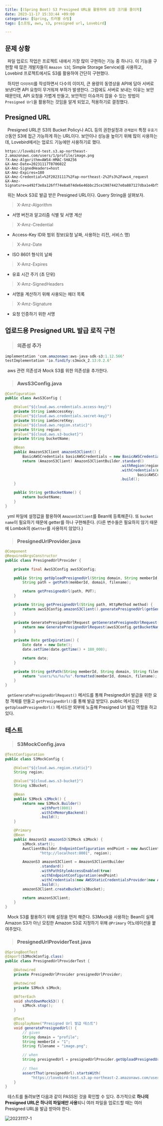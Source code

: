 ```yaml
---
title: [(Spring Boot) S3 Presigned URL을 활용하여 요청 크기를 줄이자]
date: 2023-11-17 15:33:44 +09:00
categories: [Spring, 트러블 슈팅]
tags: [스프링, aws, s3, presigned url, Lovebird]

--- 
```


## 문제 상황

&nbsp; 파일 업로드 작업은 프로젝트 내에서 가장 많이 구현하는 기능 중 하나다. 이 기능을 구현할 때 많은 개발자들이 `Amazon S3`(; Simple Storage Service)를 사용하고, Lovebird 프로젝트에서도 S3를 활용하여 간단히 구현했다.

&nbsp; 하지만 `다이어리`를 작성하면서 다수의 이미지, 큰 용량의 동영상을 API에 담아 서버로 보낸다면 API 요청이 무거워져 부하가 발생한다. 그럼에도 서버로 보내는 이유는 보안 때문인데, API 요청을 가볍게 만들고, 보안적인 이슈까지 잡을 수 있는 방법이 `Presigned Url`을 활용하는 것임을 알게 되었고, 적용하기로 결정했다.

## Presigned URL

&nbsp; Presigned URL은 S3의 Bucket Policy나 ACL 등의 권한설정과 `관계없이` 특정 `유효기간`동안 S3에 접근 가능하게 하는 URL이다. 보안이나 성능을 높이기 위해 많이 사용하는데, Lovebird에서는 업로드 기능에만 사용하기로 했다.

```text
https://lovebird-test.s3.ap-northeast-2.amazonaws.com/users/1/profile/image.png
?X-Amz-Algorithm=AWS4-HMAC-SHA256
&X-Amz-Date=20231117T070602Z
&X-Amz-SignedHeaders=host
&X-Amz-Expires=180
&X-Amz-Credential=%2F20231117%2Fap-northeast-2%2Fs3%2Faws4_request
&X-Amz-Signature=a492f3e8a126ff74e8a074de6e46bbc25ce19874427e0a887127dba1e4bf5756
```

&nbsp; 위는 Mock S3로 발급 받은 Presigned URL이다. Query String을 살펴보자.

> X-Amz-Algorithm
- 서명 버전과 알고리즘 식별 및 서명 계산

> X-Amz-Credential
- Access-Key ID와 범위 정보(요청 날짜, 사용하는 리전, 서비스 명)

> X-Amz-Date
- ISO 8601 형식의 날짜

> X-Amz-Expires
- 유효 시간 주기 (초 단위)

> X-Amz-SignedHeaders
- 서명을 계산하기 위해 사용되는 헤더 목록

> X-Amz-Signature
- 요청 인증하기 위한 서명

## 업로드용 Presigned URL 발급 로직 구현

> ### 의존성 추가

```java
implementation 'com.amazonaws:aws-java-sdk-s3:1.12.566'
testImplementation 'io.findify:s3mock_2.13:0.2.6'
```

&nbsp; aws 관련 의존성과 Mock S3를 위한 의존성을 추가한다.

> ### AwsS3Config.java

```java
@Configuration
public class AwsS3Config {

    @Value("${cloud.aws.credentials.access-key}")
    private String iamAccessKey;
    @Value("${cloud.aws.credentials.secret-key}")
    private String iamSecretKey;
    @Value("${cloud.aws.region.static}")
    private String region;
    @Value("${cloud.aws.s3-bucket}")
    private String bucketName;

    @Bean
    public AmazonS3Client amazonS3Client() {
        BasicAWSCredentials basicAWSCredentials = new BasicAWSCredentials(iamAccessKey, iamSecretKey);
        return (AmazonS3Client) AmazonS3ClientBuilder.standard()
                                                     .withRegion(region)
                                                     .withCredentials(new AWSStaticCredentialsProvider(
                                                             basicAWSCredentials))
                                                     .build();
    }

    public String getBucketName() {
        return bucketName;
    }
}
```

&nbsp; yml 파일에 설정값을 활용하여 `AmazonS3Client`를 Bean에 등록해준다. 또 `bucket name`이 필요하기 때문에 getter를 하나 구현해준다. (다른 변수들은 필요하지 않기 때문에 Lombok의 `@Getter`를 사용하지 않았다.)

> ### PresignedUrlProvider.java

```java
@Component
@RequiredArgsConstructor
public class PresignedUrlProvider {

	private final AwsS3Config awsS3Config;

	public String getUploadPresignedUrl(String domain, String memberId, String filename) {
		String path = getPath(memberId, domain, filename);

		return getPresignedUrl(path, PUT);
	}

	private String getPresignedUrl(String path, HttpMethod method) {
		return awsS3Config.amazonS3Client().generatePresignedUrl(getGeneratePresignedUrlRequest(path, method, getExpiration())).toString();
	}

	private GeneratePresignedUrlRequest getGeneratePresignedUrlRequest(String path, HttpMethod method, Date expiration) {
		return new GeneratePresignedUrlRequest(awsS3Config.getBucketName(), path, method).withExpiration(expiration);
	}

	private Date getExpiration() {
		Date date = new Date();
		date.setTime(date.getTime() + 180_000);

		return date;
	}

	private String getPath(String memberId, String domain, String filename) {
		return "users/%s/%s/%s".formatted(memberId, domain, filename);
	}
}
```

&nbsp; `getGeneratePresignedUrlRequest()` 메서드를 통해 PresignedUrl 발급을 위한 요청 객체를 만들고 `getPresignedUrl()`를 통해 발급 받았다. public 메서드인 `getUploadPresignedUrl()` 메서드만 외부에 노출해 Presigned Url 발급 역할을 하고 있다.

## 테스트

> ### S3MockConfig.java

```java
@TestConfiguration
public class S3MockConfig {

    @Value("${cloud.aws.region.static}")
    String region;

    @Value("${cloud.aws.s3-bucket}")
    String s3Bucket;

    @Bean
    public S3Mock s3Mock() {
        return new S3Mock.Builder()
                .withPort(8001)
                .withInMemoryBackend()
                .build();
    }

    @Primary
    @Bean
    public AmazonS3 amazonS3(S3Mock s3Mock) {
        s3Mock.start();
        AwsClientBuilder.EndpointConfiguration endPoint = new AwsClientBuilder.EndpointConfiguration(
                "http://localhost:8001", region);

        AmazonS3 amazonS3Client = AmazonS3ClientBuilder
                .standard()
                .withPathStyleAccessEnabled(true)
                .withEndpointConfiguration(endPoint)
                .withCredentials(new AWSStaticCredentialsProvider(new AnonymousAWSCredentials()))
                .build();
        amazonS3Client.createBucket(s3Bucket);

        return amazonS3Client;
    }
}
```

&nbsp; Mock S3를 활용하기 위해 설정을 먼저 해준다. S3Mock을 사용하는 Bean이 실제 Amazon S3가 아닌 모킹한 Amazon S3로 지정하기 위해 `@Primary` 어노테이션을 붙여주었다.

> ### PresignedUrlProviderTest.java

```java
@SpringBootTest
@Import(S3MockConfig.class)
public class PresignedUrlProviderTest {

	@Autowired
	private PresignedUrlProvider presignedUrlProvider;

	@Autowired
	private S3Mock s3Mock;

	@AfterEach
	void shutdownMockS3() {
		s3Mock.stop();
	}

	@Test
	@DisplayName("Presigned Url 발급 테스트")
	void generatePresignedUrl() {
		// given
		String domain = "profile";
		String memberId = "1";
		String filename = "image.png";

		// when
		String presignedUrl = presignedUrlProvider.getUploadPresignedUrl(domain, memberId, filename);
		
		// then
		assertThat(presignedUrl).startsWith(
			"https://lovebird-test.s3.ap-northeast-2.amazonaws.com/users/%s/%s/%s?".formatted(memberId, domain, filename));
	}
}
```

&nbsp; 테스트를 돌려보면 다음과 같이 PASS된 것을 확인할 수 있다. 추가적으로 **하나의 Presigned URL은 하나의 파일에만 사용**되니 여러 파일을 업로드할 때는 여러 Presigned URL을 발급 받아야 한다. 

![20231117-1](/assets/img/posts/20231117-1.png)